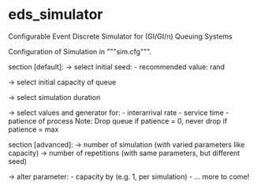 # eds_simulator
Configurable Event Discrete Simulator for (GI/GI/n) Queuing Systems

Configuration of Simulation in """sim.cfg""".

section [default]:
  -> select initial seed:
    - recommended value: rand

  -> select initial capacity of queue

  -> select simulation duration

  -> select values and generator for:
    - interarrival rate
    - service time
    - patience of process
    Note: Drop queue if patience = 0, never drop if patience = max

section [advanced]:
  -> number of simulation (with varied parameters like capacity)
  -> number of repetitions (with same parameters, but different seed)

  -> alter parameter:
    - capacity by (e.g. 1, per simulation)
    - ... more to come!
